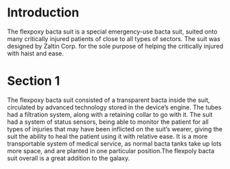 # Introduction

The flexpoxy bacta suit is a special emergency-use bacta suit, suited onto many critically injured patients of close to all types of sectors.
The suit was designed by Zaltin Corp.
for the sole purpose of helping the critically injured with haist and ease.

# Section 1

The flexpoxy bacta suit consisted of a transparent bacta inside the suit, circulated by advanced technology stored in the device’s engine.
The tubes had a filtration system, along with a retaining collar to go with it.
The suit had a system of status sensors, being able to monitor the patient for all types of injuries that may have been inflicted on the suit’s wearer, giving the suit the ability to heal the patient using it with relative ease.
It is a more transportable system of medical service, as normal bacta tanks take up lots more space, and are planted in one particular position.The flexpoly bacta suit overall is a great addition to the galaxy.
